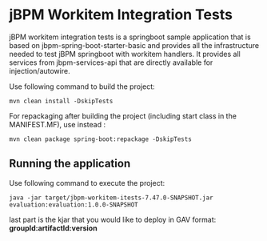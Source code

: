 jBPM Workitem Integration Tests
========================================

jBPM workitem integration tests is a springboot sample application that is based on jbpm-spring-boot-starter-basic 
and provides all the infrastructure needed to test jBPM springboot with workitem handlers. 
It provides all services from jbpm-services-api that are directly available for injection/autowire.

Use following command to build the project:

```
mvn clean install -DskipTests
```

For repackaging after building the project (including start class in the MANIFEST.MF), use instead :

```
mvn clean package spring-boot:repackage -DskipTests
```


Running the application
------------------------------

Use following command to execute the project:

```
java -jar target/jbpm-workitem-itests-7.47.0-SNAPSHOT.jar evaluation:evaluation:1.0.0-SNAPSHOT
```

last part is the kjar that you would like to deploy in GAV format: **groupId:artifactId:version**

